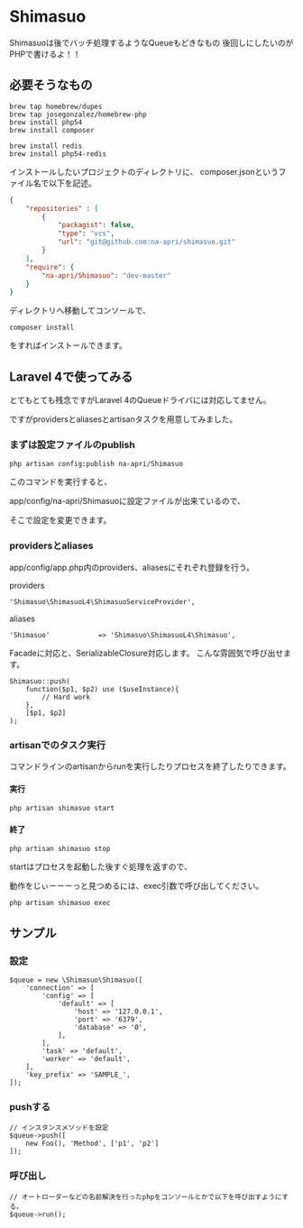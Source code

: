 # Shimasuo

Shimasuoは後でバッチ処理するようなQueueもどきなもの
後回しにしたいのがPHPで書けるよ！！

## 必要そうなもの

	brew tap homebrew/dupes
	brew tap josegonzalez/homebrew-php
	brew install php54
	brew install composer

	brew install redis
	brew install php54-redis

インストールしたいプロジェクトのディレクトリに、
composer.jsonというファイル名で以下を記述。

```JSON
{
	"repositories" : [
		{
			"packagist": false,
			"type": "vcs",
			"url": "git@github.com:na-apri/shimasuo.git"
		}
	],
    "require": {
		"na-apri/Shimasuo": "dev-master"
    }
}
```

ディレクトリへ移動してコンソールで、

	composer install

をすればインストールできます。

## Laravel 4で使ってみる

とてもとても残念ですがLaravel 4のQueueドライバには対応してません。

ですがprovidersとaliasesとartisanタスクを用意してみました。

### まずは設定ファイルのpublish

	php artisan config:publish na-apri/Shimasuo
	
このコマンドを実行すると、

app/config/na-apri/Shimasuoに設定ファイルが出来ているので、

そこで設定を変更できます。


### providersとaliases

app/config/app.php内のproviders、aliasesにそれぞれ登録を行う。

providers

	'Shimasuo\ShimasuoL4\ShimasuoServiceProvider',

aliases

	'Shimasuo'            => 'Shimasuo\ShimasuoL4\Shimasuo',


Facadeに対応と、SerializableClosure対応します。
こんな雰囲気で呼び出せます。

	Shimasuo::push(
		function($p1, $p2) use ($useInstance){
			// Hard work
		},
		[$p1, $p2]
	);
	
### artisanでのタスク実行

コマンドラインのartisanからrunを実行したりプロセスを終了したりできます。

#### 実行

	php artisan shimasuo start

#### 終了

	php artisan shimasuo stop

startはプロセスを起動した後すぐ処理を返すので、

動作をじぃーーーっと見つめるには、exec引数で呼び出してください。

	php artisan shimasuo exec


## サンプル

### 設定

	$queue = new \Shimasuo\Shimasuo([
		'connection' => [
			'config' => [
				'default' => [
					'host' => '127.0.0.1',
					'port' => '6379',
					'database' => '0',
				],
			],
			'task' => 'default',
			'worker' => 'default',
		],
		'key_prefix' => 'SAMPLE_',
	]);

### pushする

	// インスタンスメソッドを設定
	$queue->push([
		new Foo(), 'Method', ['p1', 'p2']
	]);

### 呼び出し
	// オートローダーなどの名前解決を行ったphpをコンソールとかで以下を呼び出すようにする。
	$queue->run();

